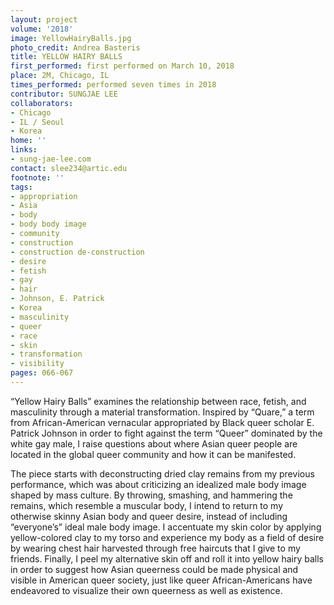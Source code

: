```yaml
---
layout: project
volume: '2018'
image: YellowHairyBalls.jpg
photo_credit: Andrea Basteris
title: YELLOW HAIRY BALLS
first_performed: first performed on March 10, 2018
place: 2M, Chicago, IL
times_performed: performed seven times in 2018
contributor: SUNGJAE LEE
collaborators:
- Chicago
- IL / Seoul
- Korea
home: ''
links:
- sung-jae-lee.com
contact: slee234@artic.edu
footnote: ''
tags:
- appropriation
- Asia
- body
- body body image
- community
- construction
- construction de-construction
- desire
- fetish
- gay
- hair
- Johnson, E. Patrick
- Korea
- masculinity
- queer
- race
- skin
- transformation
- visibility
pages: 066-067
---
```


“Yellow Hairy Balls” examines the relationship between race, fetish, and masculinity through a material transformation. Inspired by “Quare,” a term from African-American vernacular appropriated by Black queer scholar E. Patrick Johnson in order to fight against the term “Queer” dominated by the white gay male, I raise questions about where Asian queer people are located in the global queer community and how it can be manifested.

The piece starts with deconstructing dried clay remains from my previous performance, which was about criticizing an idealized male body image shaped by mass culture. By throwing, smashing, and hammering the remains, which resemble a muscular body, I intend to return to my otherwise skinny Asian body and queer desire, instead of including “everyone’s” ideal male body image. I accentuate my skin color by applying yellow-colored clay to my torso and experience my body as a field of desire by wearing chest hair harvested through free haircuts that I give to my friends. Finally, I peel my alternative skin off and roll it into yellow hairy balls in order to suggest how Asian queerness could be made physical and visible in American queer society, just like queer African-Americans have endeavored to visualize their own queerness as well as existence.
